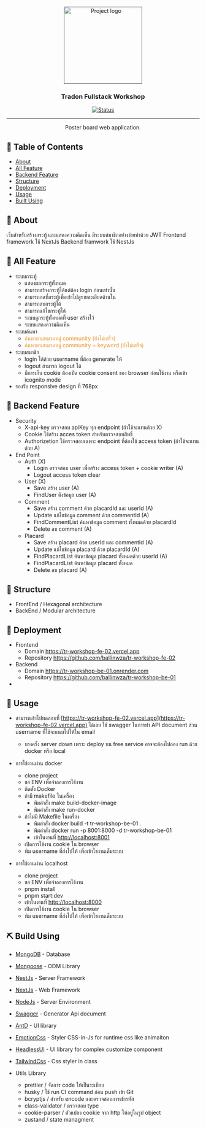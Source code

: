 <p align="center">
  <a href="" rel="noopener">
 <img width=204px height=201px src="https://i.pinimg.com/originals/22/e6/cc/22e6cc48795a2c55e7b8eed39d0c5034.gif" alt="Project logo"></a>
</p>

<h3 align="center">Tradon Fullstack Workshop</h3>

<div align="center">

[![Status](https://img.shields.io/badge/status-active-success.svg)]()

</div>

---

<p align="center"> Poster board web application.
    <br> 
</p>

## 📝 Table of Contents

- [About](#about)
- [All Feature](#getting_started)
- [Backend Feature](#be-feature)
- [Structure](#getting_started)
- [Deployment](#deployment)
- [Usage](#usage)
- [Built Using](#built_using)

## 🧐 About <a name = "about"></a>

เว็บสำหรับสร้างกระทู้ และแสดงความคิดเห็น มีระบบสมาชิกอย่างง่ายทำด้วย JWT
Frontend framework ใช้ NextJs Backend framwork ใช้ NestJs

## 🏁 All Feature <a name = "getting_started"></a>

- ระบบกระทู้
  - แสดงผลกระทู้ทั้งหมด
  - สามารถสร้างกระทู้ได้แต่ต้อง login ก่อนเท่านั้น
  - สามารถกดที่กระทู้เพื่อเข้าไปดูรายละเอียดด้านใน
  - สามารถลบกระทู้ได้
  - สามารถแก้ไขกระทู้ได้
  - ระบบดูกระทู้ทั้งหมดที่ user สร้างไว้
  - ระบบแสดงความคิดเห็น
- ระบบค้นหา
  - <span style="color:#eb9430">ค้นหาตามหมวดหมู่ community (ยังไม่เสร็จ)</span>
  - <span style="color:#eb9430">ค้นหาตามหมวดหมู่ community + keyword (ยังไม่เสร็จ)</span>
- ระบบสมาชิก
  - login ได้ด้วย username ที่ต้อง generate ให้
  - logout สามารถ logout ได้
  - มีการเก็บ cookie ต้องเปิด cookie consent ของ browser ก่อนใช้งาน หรือเข้า icognito mode
- รองรับ responsive design ที่ 768px

## 🏁 Backend Feature <a name = "be-feature"></a>

- Security
  - X-api-key ตรวจสอบ apiKey ทุก endpoint (ถ้าใช้จะแทนด้วย X)
  - Cookie ใช้สร้าง acces token สำหรับตรวจสอบสิทธิ์
  - Authorizetion ใช้ตรวจสอบเฉพาะ endpoint ที่ต้องใช้ access token (ถ้าใช้จะแทนด้วย A)
- End Point
  - Auth (X)
    - Login ตรวจสอบ user เพื่อสร้าง access token + cookie writer (A)
    - Logout access token clear
  - User (X)
    - Save สร้าง user (A)
    - FindUser ดึงข้อมูล user (A)
  - Comment
    - Save สร้าง comment ด้วย placardId และ userId (A)
    - Update แก้ไขข้อมูล comment ด้วย commentId (A)
    - FindCommentList ค้นหาข้อมูล comment ทั้งหมดด้วย placardId
    - Delete ลบ comment (A)
  - Placard
    - Save สร้าง placard ด้วย userId และ commentId (A)
    - Update แก้ไขข้อมูล placard ด้วย placardId (A)
    - FindPlacardList ค้นหาข้อมูล placard ทั้งหมดด้วย userId (A)
    - FindPlacardList ค้นหาข้อมูล placard ทั้งหมด
    - Delete ลบ placard (A)

## 🥊 Structure

- FrontEnd / Hexagonal architecture
- BackEnd / Modular architecture

## 🔧 Deployment <a name = "deployment"></a>

- Frontend
  - Domain https://tr-workshop-fe-02.vercel.app
  - Repository https://github.com/ballinwza/tr-workshop-fe-02
- Backend
  - Domain https://tr-workshop-be-01.onrender.com
  - Repository https://github.com/ballinwza/tr-workshop-be-01
-

## 🎈 Usage <a name="usage"></a>

- สามารถเข้าไปทดสอบที่ [https://tr-workshop-fe-02.vercel.app](https://tr-workshop-fe-02.vercel.app) ได้เลย ใช้ swagger ในการทำ API document ส่วน username ที่ใช้จะแนบไปให้ใน email

  - บางครั้ง server down เพราะ deploy บน free service อาจจะต้องไปลอง run ด้วย docker หรือ local

- การใช้งานผ่าน docker

  - clone project
  - ขอ ENV เพื่อจำลองการใช้งาน
  - ติดตั้ง Docker
  - ถ้ามี makefile ในเครื่อง
    - พิมคำสั่ง make build-docker-image
    - พิมคำสั่ง make run-docker
  - ถ้าไม่มี Makefile ในเครื่อง
    - พิมคำสั่ง docker build -t tr-workshop-be-01 .
    - พิมคำสั่ง docker run -p 8001:8000 -d tr-workshop-be-01
    - เข้าในงานที่ [http://localhost:8001](http://localhost:8001)
  - เปิดการใช้งาน cookie ใน browser
  - พิม username ที่ส่งไปให้ เพื่อเข้าใชงานเต็มระบบ

- การใช้งานผ่าน localhost
  - clone project
  - ขอ ENV เพื่อจำลองการใช้งาน
  - pnpm install
  - pnpm start:dev
  - เข้าในงานที่ [http://localhost:8000](http://localhost:8000)
  - เปิดการใช้งาน cookie ใน browser
  - พิม username ที่ส่งไปให้ เพื่อเข้าใชงานเต็มระบบ

## ⛏️ Build Using <a name = "built_using"></a>

- [MongoDB](https://www.mongodb.com/) - Database
- [Mongoose](https://mongoosejs.com/) - ODM Library
- [NestJs](https://docs.nestjs.com/) - Server Framework
- [NextJs](https://nextjs.org/) - Web Framework
- [NodeJs](https://nodejs.org/en/) - Server Environment
- [Swagger](https://swagger.io/) - Generator Api document
- [AntD](https://ant.design/) - UI library
- [EmotionCss](https://emotion.sh/docs/install) - Styler CSS-in-Js for runtime css like animaiton
- [HeadlessUI](https://headlessui.com/) - UI library for complex customize component
- [TailwindCss](https://tailwindcss.com/) - Css styler in class

- Utils Library
  - prettier / จัดการ code ให้เป็นระเบียบ
  - husky / ใช้ run CI command ก่อน push เข้า Git
  - bcryptjs / สำหรับ encode และตรวจสอบการเข้ารหัส
  - class-validator / ตรวจสอบ type
  - cookie-parser / ตัวแปลง cookie จาก http ให้อยู่ในรูป object
  - zustand / state managment
